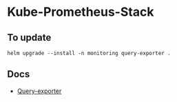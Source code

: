 # Kube-Prometheus-Stack

## To update

```helm upgrade --install -n monitoring query-exporter . ```

## Docs

- [Query-exporter](https://github.com/albertodonato/query-exporter)

